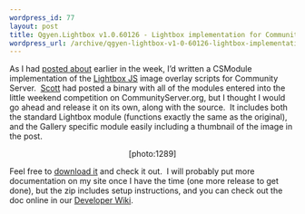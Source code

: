 ```yaml
--- 
wordpress_id: 77
layout: post
title: Qgyen.Lightbox v1.0.60126 - Lightbox implementation for Community Server
wordpress_url: /archive/qgyen-lightbox-v1-0-60126-lightbox-implementation-for-community-server/
---
```


<p>As I had <a href="http://qgyen.net/archive/2006/01/23/1251.aspx">posted about</a> earlier in the week, I&rsquo;d written a CSModule implementation of the <a href="http://www.huddletogether.com/projects/lightbox/">Lightbox JS</a> image overlay scripts for Community Server.&nbsp; <a href="http://scottwater.com/default.aspx">Scott</a> had posted a binary with all of the modules entered into the little weekend competition on CommunityServer.org, but I thought I would go ahead and release it on its own, along with the source.&nbsp; It includes both the standard Lightbox module (functions exactly the same as the original), and the Gallery specific module easily including a thumbnail of the image in the post.</p>
<p align="center">[photo:1289]</p>
<p>Feel free to <a href="http://qgyen.net/files/6/downloads/entry1288.aspx">download it</a> and check it out.&nbsp; I will probably put more documentation on my site once I have the time (one more release to get done), but the zip includes setup instructions, and you can check out the doc online in our <a href="http://developer.communityserver.org/default.aspx/CS.LightBoxModules">Developer Wiki</a>.</p>
         
